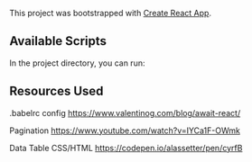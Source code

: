 This project was bootstrapped with [Create React App](https://github.com/facebook/create-react-app).

## Available Scripts

In the project directory, you can run:

## Resources Used
.babelrc config
https://www.valentinog.com/blog/await-react/

Pagination
https://www.youtube.com/watch?v=IYCa1F-OWmk

Data Table CSS/HTML
https://codepen.io/alassetter/pen/cyrfB